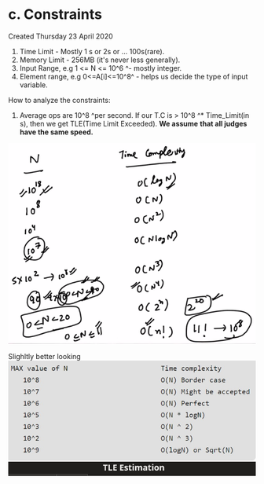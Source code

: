 # c. Constraints
Created Thursday 23 April 2020


1. Time Limit - Mostly 1 s or 2s or ... 100s(rare).
2. Memory Limit - 256MB (it's never less generally).
3. Input Range, e.g 1 <= N <= 10^6 ^- mostly integer.
4. Element range, e.g 0<=A[i]<=10^8^ - helps us decide the type of input variable.

How to analyze the constraints:

1. Average ops are 10^8 ^per second. If our T.C is > 10^8 ^* Time_Limit(in s), then we get TLE(Time Limit Exceeded). **We assume** **that all judges have the same speed.**

![](./c._Constraints/Selection_093.png)

Slighltly better looking
![](./c._Constraints/IMG-20200413-WA0002.jpg)

